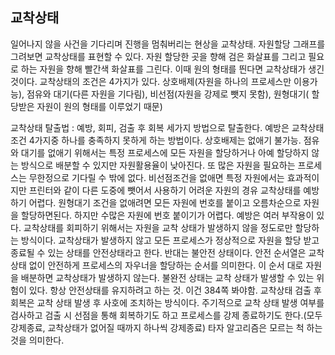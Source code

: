 ## 교착상태

일어나지 않을 사건을 기다리며 진행을 멈춰버리는 현상을 교착상태. 자원할당 그래프를 그려보면 교착상태를 표현할 수 있다. 자원 할당한 곳을 향해 검은 화살표를 그리고 필요로 하는 자원을 향해 빨간색 화살표를 그린다. 이때 원의 형태를 띈다면 교착상태가 생긴 것이다. 교착상태의 조건은 4가지가 있다. 상호배제(자원을 하나의 프로세스만 이용가능), 점유와 대기(다른 자원을 기다림), 비선점(자원을 강제로 뺏지 못함), 원형대기( 할당받은 자원이 원의 형태를 이루었기 때문)

교착상태 탈출법 : 예방, 회피, 검출 후 회복 세가지 방법으로 탈출한다. 예방은 교착상태조건 4가지중 하나를 충족하지 못하게 하는 방법이다. 상호배제는 없애기 불가능. 점유와 대기를 없애기 위해서는 특정 프로세스에 모든 자원을 할당하거나 아예 할당하지 않는 방식으로 배분할 수 있지만 자원활용율이 낮아진다. 또 많은 자원을 필요하는 프로세스는 무한정으로 기다릴 수 밖에 없다. 비선점조건을 없애면 특정 자원에서는 효과적이지만 프린터와 같이 다른 도중에 뺏어서 사용하기 어려운 자원의 경유 교착상태를 예방하기 어렵다. 원형대기 조건을 없애려면 모든 자원에 번호를 붙이고 오름차순으로 자원을 할당하면된다. 하지만 수많은 자원에 번호 붙이기가 어렵다. 예방은 여러 부작용이 있다.  교착상태를 회피하기 위해서는 자원을 교착 상태가 발생하지 않을 정도로만 할당하는 방식이다. 교착상태가 발생하지 않고 모든 프로세스가 정상적으로 자원을 할당 받고 종료될 수 있는 상태를 안전상태라고 한다. 반대는 불안전 상태이다. 안전 순서열은 교착상태 없이 안전하게 프로세스의 자우너을 할당하는 순서를 의미한다. 이 순서 대로 자원을 배분하면 교착상태가 발생하지 않는다. 불완전 상태는 교착 상태가 발생할 수 있는 위험이 있다. 항상 안전상태를 유지하려고 하는 것. 이건 384쪽 봐야함.  교착상태 검출 후 회복은 교착 상태 발생 후 사호에 조치하는 방식이다. 주기적으로 교착 상태 발생 여부를 검사하고 검출 시 선점을 통해 회복하기도 하고 프로세스를 강제 종료하기도 한다.(모두 강제종료, 교착상태가 없어질 때까지 하나씩 강제종료) 타자 알고리즘은 모르는 척 하는 것을 의미한다.
